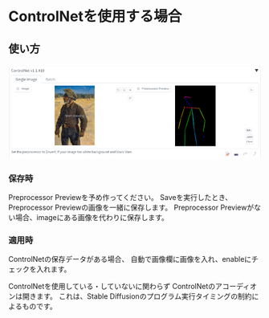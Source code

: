 # ControlNetを使用する場合

## 使い方

![controlNet](./../static/images/control_net/image.png)

### 保存時

Preprocessor Previewを予め作ってください。
Saveを実行したとき、Preprocessor Previewの画像を一緒に保存します。
Preprocessor Previewがない場合、imageにある画像を代わりに保存します。

### 適用時

ControlNetの保存データがある場合、
自動で画像欄に画像を入れ、enableにチェックを入れます。

ControlNetを使用している・していないに関わらず
ControlNetのアコーディオンは開きます。
これは、Stable Diffusionのプログラム実行タイミングの制約によるものです。
